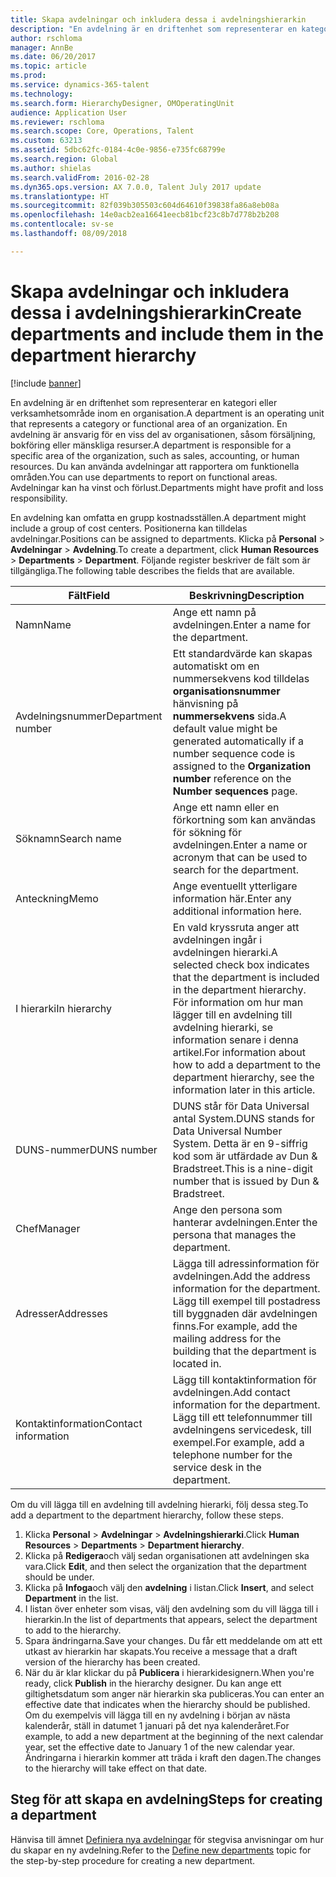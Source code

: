 ```yaml
---
title: Skapa avdelningar och inkludera dessa i avdelningshierarkin
description: "En avdelning är en driftenhet som representerar en kategori eller verksamhetsområde inom en organisation. En avdelning är ansvarig för en viss del av organisationen, såsom försäljning, bokföring eller mänskliga resurser. Du kan använda avdelningar att rapportera om funktionella områden. Avdelningar kan ha vinst och förlust."
author: rschloma
manager: AnnBe
ms.date: 06/20/2017
ms.topic: article
ms.prod: 
ms.service: dynamics-365-talent
ms.technology: 
ms.search.form: HierarchyDesigner, OMOperatingUnit
audience: Application User
ms.reviewer: rschloma
ms.search.scope: Core, Operations, Talent
ms.custom: 63213
ms.assetid: 5dbc62fc-0184-4c0e-9856-e735fc68799e
ms.search.region: Global
ms.author: shielas
ms.search.validFrom: 2016-02-28
ms.dyn365.ops.version: AX 7.0.0, Talent July 2017 update
ms.translationtype: HT
ms.sourcegitcommit: 82f039b305503c604d64610f39838fa86a8eb08a
ms.openlocfilehash: 14e0acb2ea16641eecb81bcf23c8b7d778b2b208
ms.contentlocale: sv-se
ms.lasthandoff: 08/09/2018

---
```


# <a name="create-departments-and-include-them-in-the-department-hierarchy"></a><span data-ttu-id="035ad-106">Skapa avdelningar och inkludera dessa i avdelningshierarkin</span><span class="sxs-lookup"><span data-stu-id="035ad-106">Create departments and include them in the department hierarchy</span></span>

[!include [banner](includes/banner.md)]

<span data-ttu-id="035ad-107">En avdelning är en driftenhet som representerar en kategori eller verksamhetsområde inom en organisation.</span><span class="sxs-lookup"><span data-stu-id="035ad-107">A department is an operating unit that represents a category or functional area of an organization.</span></span> <span data-ttu-id="035ad-108">En avdelning är ansvarig för en viss del av organisationen, såsom försäljning, bokföring eller mänskliga resurser.</span><span class="sxs-lookup"><span data-stu-id="035ad-108">A department is responsible for a specific area of the organization, such as sales, accounting, or human resources.</span></span> <span data-ttu-id="035ad-109">Du kan använda avdelningar att rapportera om funktionella områden.</span><span class="sxs-lookup"><span data-stu-id="035ad-109">You can use departments to report on functional areas.</span></span> <span data-ttu-id="035ad-110">Avdelningar kan ha vinst och förlust.</span><span class="sxs-lookup"><span data-stu-id="035ad-110">Departments might have profit and loss responsibility.</span></span>

<span data-ttu-id="035ad-111">En avdelning kan omfatta en grupp kostnadsställen.</span><span class="sxs-lookup"><span data-stu-id="035ad-111">A department might include a group of cost centers.</span></span> <span data-ttu-id="035ad-112">Positionerna kan tilldelas avdelningar.</span><span class="sxs-lookup"><span data-stu-id="035ad-112">Positions can be assigned to departments.</span></span> <span data-ttu-id="035ad-113">Klicka på **Personal** &gt; **Avdelningar** &gt; **Avdelning**.</span><span class="sxs-lookup"><span data-stu-id="035ad-113">To create a department, click **Human Resources** &gt; **Departments** &gt; **Department**.</span></span> <span data-ttu-id="035ad-114">Följande register beskriver de fält som är tillgängliga.</span><span class="sxs-lookup"><span data-stu-id="035ad-114">The following table describes the fields that are available.</span></span>

| <span data-ttu-id="035ad-115">Fält</span><span class="sxs-lookup"><span data-stu-id="035ad-115">Field</span></span>               | <span data-ttu-id="035ad-116">Beskrivning</span><span class="sxs-lookup"><span data-stu-id="035ad-116">Description</span></span>                                                                                                                                                                                                       |
|---------------------|-------------------------------------------------------------------------------------------------------------------------------------------------------------------------------------------------------------------|
| <span data-ttu-id="035ad-117">Namn</span><span class="sxs-lookup"><span data-stu-id="035ad-117">Name</span></span>                | <span data-ttu-id="035ad-118">Ange ett namn på avdelningen.</span><span class="sxs-lookup"><span data-stu-id="035ad-118">Enter a name for the department.</span></span>                                                                                                                                                                                  |
| <span data-ttu-id="035ad-119">Avdelningsnummer</span><span class="sxs-lookup"><span data-stu-id="035ad-119">Department number</span></span>   | <span data-ttu-id="035ad-120">Ett standardvärde kan skapas automatiskt om en nummersekvens kod tilldelas **organisationsnummer** hänvisning på **nummersekvens** sida.</span><span class="sxs-lookup"><span data-stu-id="035ad-120">A default value might be generated automatically if a number sequence code is assigned to the **Organization number** reference on the **Number sequences** page.</span></span>                                                 |
| <span data-ttu-id="035ad-121">Söknamn</span><span class="sxs-lookup"><span data-stu-id="035ad-121">Search name</span></span>         | <span data-ttu-id="035ad-122">Ange ett namn eller en förkortning som kan användas för sökning för avdelningen.</span><span class="sxs-lookup"><span data-stu-id="035ad-122">Enter a name or acronym that can be used to search for the department.</span></span>                                                                                                                                            |
| <span data-ttu-id="035ad-123">Anteckning</span><span class="sxs-lookup"><span data-stu-id="035ad-123">Memo</span></span>                | <span data-ttu-id="035ad-124">Ange eventuellt ytterligare information här.</span><span class="sxs-lookup"><span data-stu-id="035ad-124">Enter any additional information here.</span></span>                                                                                                                                                                            |
| <span data-ttu-id="035ad-125">I hierarki</span><span class="sxs-lookup"><span data-stu-id="035ad-125">In hierarchy</span></span>        | <span data-ttu-id="035ad-126">En vald kryssruta anger att avdelningen ingår i avdelningen hierarki.</span><span class="sxs-lookup"><span data-stu-id="035ad-126">A selected check box indicates that the department is included in the department hierarchy.</span></span> <span data-ttu-id="035ad-127">För information om hur man lägger till en avdelning till avdelning hierarki, se information senare i denna artikel.</span><span class="sxs-lookup"><span data-stu-id="035ad-127">For information about how to add a department to the department hierarchy, see the information later in this article.</span></span> |
| <span data-ttu-id="035ad-128">DUNS-nummer</span><span class="sxs-lookup"><span data-stu-id="035ad-128">DUNS number</span></span>         | <span data-ttu-id="035ad-129">DUNS står för Data Universal antal System.</span><span class="sxs-lookup"><span data-stu-id="035ad-129">DUNS stands for Data Universal Number System.</span></span> <span data-ttu-id="035ad-130">Detta är en 9-siffrig kod som är utfärdade av Dun & Bradstreet.</span><span class="sxs-lookup"><span data-stu-id="035ad-130">This is a nine-digit number that is issued by Dun & Bradstreet.</span></span>                                                                                                     |
| <span data-ttu-id="035ad-131">Chef</span><span class="sxs-lookup"><span data-stu-id="035ad-131">Manager</span></span>             | <span data-ttu-id="035ad-132">Ange den persona som hanterar avdelningen.</span><span class="sxs-lookup"><span data-stu-id="035ad-132">Enter the persona that manages the department.</span></span>                                                                                                                                                                    |
| <span data-ttu-id="035ad-133">Adresser</span><span class="sxs-lookup"><span data-stu-id="035ad-133">Addresses</span></span>           | <span data-ttu-id="035ad-134">Lägga till adressinformation för avdelningen.</span><span class="sxs-lookup"><span data-stu-id="035ad-134">Add the address information for the department.</span></span> <span data-ttu-id="035ad-135">Lägg till exempel till postadress till byggnaden där avdelningen finns.</span><span class="sxs-lookup"><span data-stu-id="035ad-135">For example, add the mailing address for the building that the department is located in.</span></span>                                                                          |
| <span data-ttu-id="035ad-136">Kontaktinformation</span><span class="sxs-lookup"><span data-stu-id="035ad-136">Contact information</span></span> | <span data-ttu-id="035ad-137">Lägg till kontaktinformation för avdelningen.</span><span class="sxs-lookup"><span data-stu-id="035ad-137">Add contact information for the department.</span></span> <span data-ttu-id="035ad-138">Lägg till ett telefonnummer till avdelningens servicedesk, till exempel.</span><span class="sxs-lookup"><span data-stu-id="035ad-138">For example, add a telephone number for the service desk in the department.</span></span>                                                                                           |

<span data-ttu-id="035ad-139">Om du vill lägga till en avdelning till avdelning hierarki, följ dessa steg.</span><span class="sxs-lookup"><span data-stu-id="035ad-139">To add a department to the department hierarchy, follow these steps.</span></span>

1.  <span data-ttu-id="035ad-140">Klicka **Personal** &gt; **Avdelningar** &gt; **Avdelningshierarki**.</span><span class="sxs-lookup"><span data-stu-id="035ad-140">Click **Human Resources** &gt; **Departments** &gt; **Department hierarchy**.</span></span>
2.  <span data-ttu-id="035ad-141">Klicka på **Redigera**och välj sedan organisationen att avdelningen ska vara.</span><span class="sxs-lookup"><span data-stu-id="035ad-141">Click **Edit**, and then select the organization that the department should be under.</span></span>
3.  <span data-ttu-id="035ad-142">Klicka på **Infoga**och välj den **avdelning** i listan.</span><span class="sxs-lookup"><span data-stu-id="035ad-142">Click **Insert**, and select **Department** in the list.</span></span>
4.  <span data-ttu-id="035ad-143">I listan över enheter som visas, välj den avdelning som du vill lägga till i hierarkin.</span><span class="sxs-lookup"><span data-stu-id="035ad-143">In the list of departments that appears, select the department to add to the hierarchy.</span></span>
5.  <span data-ttu-id="035ad-144">Spara ändringarna.</span><span class="sxs-lookup"><span data-stu-id="035ad-144">Save your changes.</span></span> <span data-ttu-id="035ad-145">Du får ett meddelande om att ett utkast av hierarkin har skapats.</span><span class="sxs-lookup"><span data-stu-id="035ad-145">You receive a message that a draft version of the hierarchy has been created.</span></span>
6.  <span data-ttu-id="035ad-146">När du är klar klickar du på **Publicera** i hierarkidesignern.</span><span class="sxs-lookup"><span data-stu-id="035ad-146">When you're ready, click **Publish** in the hierarchy designer.</span></span> <span data-ttu-id="035ad-147">Du kan ange ett giltighetsdatum som anger när hierarkin ska publiceras.</span><span class="sxs-lookup"><span data-stu-id="035ad-147">You can enter an effective date that indicates when the hierarchy should be published.</span></span> <span data-ttu-id="035ad-148">Om du exempelvis vill lägga till en ny avdelning i början av nästa kalenderår, ställ in datumet 1 januari på det nya kalenderåret.</span><span class="sxs-lookup"><span data-stu-id="035ad-148">For example, to add a new department at the beginning of the next calendar year, set the effective date to January 1 of the new calendar year.</span></span> <span data-ttu-id="035ad-149">Ändringarna i hierarkin kommer att träda i kraft den dagen.</span><span class="sxs-lookup"><span data-stu-id="035ad-149">The changes to the hierarchy will take effect on that date.</span></span>

## <a name="steps-for-creating-a-department"></a><span data-ttu-id="035ad-150">Steg för att skapa en avdelning</span><span class="sxs-lookup"><span data-stu-id="035ad-150">Steps for creating a department</span></span>
<span data-ttu-id="035ad-151">Hänvisa till ämnet [Definiera nya avdelningar](../fin-and-ops/hr/tasks/define-new-departments.md) för stegvisa anvisningar om hur du skapar en ny avdelning.</span><span class="sxs-lookup"><span data-stu-id="035ad-151">Refer to the [Define new departments](../fin-and-ops/hr/tasks/define-new-departments.md) topic for the step-by-step procedure for creating a new department.</span></span> 

